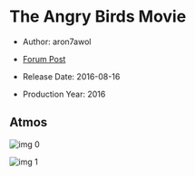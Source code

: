 # The Angry Birds Movie

* Author: aron7awol

* [Forum Post](https://www.avsforum.com/threads/bass-eq-for-filtered-movies.2995212/post-58780024)

* Release Date: 2016-08-16
* Production Year: 2016

## Atmos

![img 0](https://i.imgur.com/iQcyJp5.jpg)

![img 1](https://i.imgur.com/P848yAL.png)

